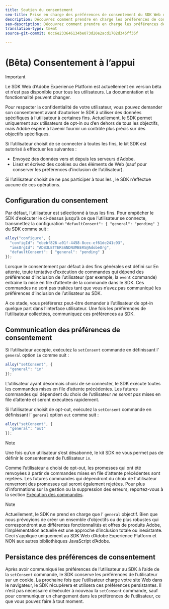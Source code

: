 ```yaml
---
title: Soutien du consentement
seo-title: Prise en charge des préférences de consentement du SDK Web d’Adobe Experience Platform
description: Découvrez comment prendre en charge les préférences de consentement avec le SDK Web d’Experience Platform
seo-description: Découvrez comment prendre en charge les préférences de consentement avec le SDK Web d’Experience Platform
translation-type: tm+mt
source-git-commit: 0cc6e233646134be073d20e2acd1702d345ff35f

---
```



# (Bêta) Consentement à l’appui

>[!IMPORTANT]
>
>Le SDK Web d’Adobe Experience Platform est actuellement en version bêta et n’est pas disponible pour tous les utilisateurs. La documentation et la fonctionnalité peuvent changer.

Pour respecter la confidentialité de votre utilisateur, vous pouvez demander son consentement avant d’autoriser le SDK à utiliser des données spécifiques à l’utilisateur à certaines fins. Actuellement, le SDK permet uniquement aux utilisateurs de opt-in ou d’en dehors de tous les objectifs, mais Adobe espère à l’avenir fournir un contrôle plus précis sur des objectifs spécifiques.

Si l’utilisateur choisit de se connecter à toutes les fins, le kit SDK est autorisé à effectuer les  suivantes :

* Envoyez des données vers et depuis les serveurs d’Adobe.
* Lisez et écrivez des cookies ou des éléments de  Web (sauf pour conserver les préférences d’inclusion de l’utilisateur).

Si l’utilisateur choisit de ne pas participer à tous les , le SDK n’effectue aucune de ces opérations.

## Configuration du consentement

Par défaut, l’utilisateur est sélectionné à tous les fins. Pour empêcher le SDK d’exécuter le  ci-dessus jusqu’à ce que l’utilisateur se connecte, transmettez la configuration `"defaultConsent": { "general": "pending" }` du SDK comme suit :

```javascript
alloy("configure", {
  "configId": "ebebf826-a01f-4458-8cec-ef61de241c93",
  "imsOrgId": "ADB3LETTERSANDNUMBERS@AdobeOrg",
  "defaultConsent": { "general": "pending" }
});
```

Lorsque le consentement par défaut à des fins générales est défini sur En attente, toute tentative d’exécution de commandes qui dépend des préférences d’inclusion de l’utilisateur (par exemple, la `event` commande) entraîne la mise en file d’attente de la commande dans le SDK. Ces commandes ne sont pas traitées tant que vous n’avez pas communiqué les préférences d’inclusion de l’utilisateur au SDK.

A ce stade, vous préférerez peut-être demander à l’utilisateur de opt-in quelque part dans l’interface utilisateur. Une fois les préférences de l’utilisateur collectées, communiquez ces préférences au SDK.

## Communication des préférences de consentement

Si l’utilisateur accepte, exécutez la `setConsent` commande en définissant l’ `general` option `in` comme suit :

```javascript
alloy("setConsent", {
  "general": "in"
});
```

L’utilisateur ayant désormais choisi de se connecter, le SDK exécute toutes les commandes mises en file d’attente précédentes. Les futures commandes qui dépendent du choix de l’utilisateur _ne seront pas_ mises en file d’attente et seront exécutées rapidement.

Si l’utilisateur choisit de opt-out, exécutez la `setConsent` commande en définissant l’ `general` option `out` comme suit :

```javascript
alloy("setConsent", {
  "general": "out"
});
```

>[!NOTE]
>
>Une fois qu’un utilisateur s’est désabonné, le kit SDK ne vous permet pas de définir le consentement de l’utilisateur `in`.

Comme l’utilisateur a choisi de opt-out, les promesses qui ont été renvoyées à partir de commandes mises en file d’attente précédentes sont rejetées. Les futures commandes qui dépendront du choix de l&#39;utilisateur renverront des promesses qui seront également rejetées. Pour plus d&#39;informations sur la gestion ou la suppression des erreurs, reportez-vous à la section [Exécution des commandes](executing-commands.md).

>[!NOTE]
>
>Actuellement, le SDK ne prend en charge que l’ `general` objectif. Bien que nous prévoyions de créer un ensemble d’objectifs ou de  plus robustes qui correspondront aux différentes fonctionnalités et offres de produits Adobe, l’implémentation actuelle est une approche d’inclusion totale ou inexistante.  Ceci s’applique uniquement au SDK Web d’Adobe Experience Platform et NON aux autres bibliothèques JavaScript d’Adobe.

## Persistance des préférences de consentement

Après avoir communiqué les préférences de l’utilisateur au SDK à l’aide de la `setConsent` commande, le SDK conserve les préférences de l’utilisateur sur un cookie. La prochaine fois que l’utilisateur charge votre site Web dans le navigateur, le SDK récupérera et utilisera ces préférences persistantes. Il n’est pas nécessaire d’exécuter à nouveau la `setConsent` commande, sauf pour communiquer un changement dans les préférences de l’utilisateur, ce que vous pouvez faire à tout moment.